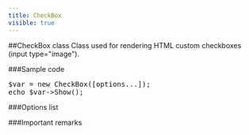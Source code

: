 ```yaml
---
title: CheckBox
visible: true
---
```


##CheckBox class
Class used for rendering HTML custom checkboxes (input type="image").


###Sample code
<pre>
$var = new CheckBox([options...]);
echo $var->Show();
</pre>


###Options list




###Important remarks

